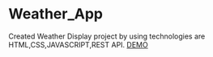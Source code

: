 # Weather_App
Created Weather Display project by using technologies are HTML,CSS,JAVASCRIPT,REST API.
[DEMO](https://aruns200108.github.io/Weather_App/)
